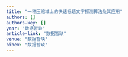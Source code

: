 ```yaml
---
title: "一种压缩域上的快速标题文字探测算法及其应用"
authors: []
authors-key: []
year: "数据暂缺"
article-link: "数据暂缺"
venue: "数据暂缺"
bibex: "数据暂缺"
---
```

